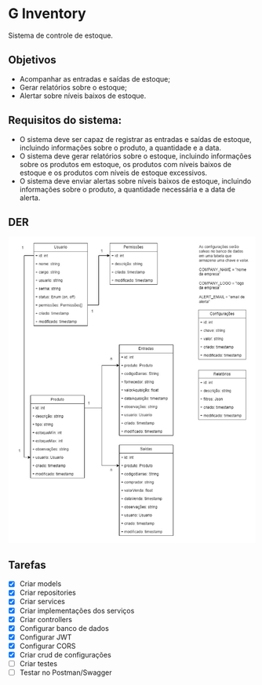 # G Inventory
Sistema de controle de estoque.

## Objetivos
- Acompanhar as entradas e saídas de estoque;
- Gerar relatórios sobre o estoque;
- Alertar sobre níveis baixos de estoque.

## Requisitos do sistema:
- O sistema deve ser capaz de registrar as entradas e saídas de estoque, incluindo informações sobre o produto, a quantidade e a data. 
- O sistema deve gerar relatórios sobre o estoque, incluindo informações sobre os produtos em estoque, os produtos com níveis baixos de estoque e os produtos com níveis de estoque excessivos. 
- O sistema deve enviar alertas sobre níveis baixos de estoque, incluindo informações sobre o produto, a quantidade necessária e a data de alerta.

## DER
![Diagrama de Entidade e Relacionamento](der.jpg)

## Tarefas
- [x] Criar models
- [x] Criar repositories
- [x] Criar services
- [x] Criar implementações dos serviços
- [x] Criar controllers
- [x] Configurar banco de dados
- [x] Configurar JWT
- [x] Configurar CORS
- [x] Criar crud de configurações
- [ ] Criar testes
- [ ] Testar no Postman/Swagger
